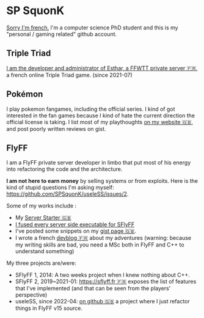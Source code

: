 # SP SquonK

[Sorry I'm french.](https://youtu.be/eFlPYim-SUc) I'm a computer science PhD student and this is my "personal / gaming related" github account.

## Triple Triad

[I am the developer and administrator of Esthar, a FFWTT private server 🇫🇷](https://esthar.fr), a french online Triple Triad game. (since 2021-07)

## Pokémon

I play pokemon fangames, including the official series. I kind of got interested in the fan games because I kind of hate the current direction the official license is taking. I list most of my playthoughts [on my website 🇬🇧](https://squonk.fr/pokemon/), and post poorly written reviews on gist.

## FlyFF

I am a FlyFF private server developer in limbo that put most of his energy into refactoring the code and the architecture.

**I am not here to earn money** by selling systems or from exploits. Here is the kind of stupid questions I'm asking myself: https://github.com/SPSquonK/useleSS/issues/2.

Some of my works include :
- My [Server Starter 🇬🇧](https://github.com/SPSquonK/ServerStarter)
- [I fused every server side executable for SFlyFF](https://www.xn--s-sfa.fr/wp-content/uploads/2020/05/DBWorldServer02.png)
- I've posted some snippets on my [gist page 🇬🇧](https://gist.github.com/SPSquonK/).
- I wrote a french [devblog 🇫🇷](https://www.sà.fr) about my adventures (warning: because my writing skills are bad, you need a MSc both in FlyFF and C++ to understand something)

My three projects are/were:
- SFlyFF 1, 2014: A two weeks project when I knew nothing about C++.
- SFlyFF 2, 2019~2021-01: [https://sflyff.fr 🇫🇷](https://sflyff.fr) exposes the list of features that I've implemented (and that can be seen from the players' perspective)
- useleSS, since 2022-04: [on github 🇬🇧](https://github.com/SPSquonK/useleSS) a project where I just refactor things in FlyFF v15 source.

